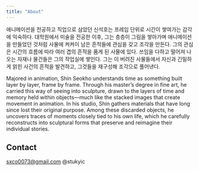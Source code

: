 ```yaml
---
title: "About"
---
```


애니메이션을 전공하고 직업으로 삼았던 신석호는 프레임 단위로 시간이 쌓여가는 감각에 익숙하다. 대학원에서 미술을 전공한 이후, 그는 층층이 그림을 쌓아가며 애니메이션을 만들었던 것처럼 사물에 켜켜이 남은 흔적들에 관심을 갖고 조각을 만든다. 
그의 관심은 시간의 흐름에 따라 여러 겹의 흔적을 품게 된 사물에 있다. 쓰임을 다하고 떨어져 나오는 자재나 물건들은 그의 작업실에 쌓인다. 그는 이 버려진 사물들에서 자신과 긴밀하게 얽힌 사건의 흔적을 발견하고, 그것들을 재구성해 조각으로 풀어낸다.

Majored in animation, Shin Seokho understands time as something built layer by layer, frame by frame. Through his master’s degree in fine art, he carried this way of seeing into sculpture, drawn to the layers of time and memory held within objects—much like the stacked images that create movement in animation. In his studio, Shin gathers materials that have long since lost their original purpose. Among these discarded objects, he uncovers traces of moments closely tied to his own life, which he carefully reconstructs into sculptural forms that preserve and reimagine their individual stories.

## Contact

sxco0073@gmail.com
@stukyic
